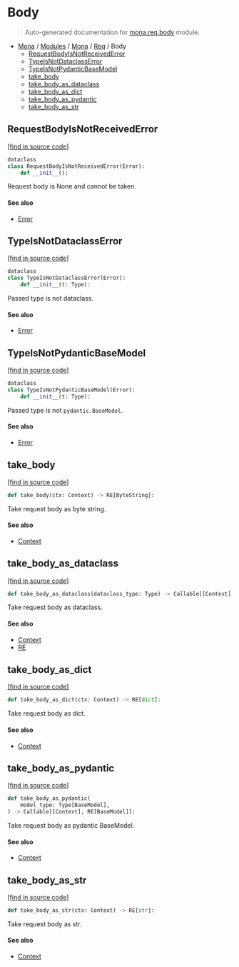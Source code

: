 # Body

> Auto-generated documentation for [mona.req.body](https://github.com/katunilya/mona/blob/main/mona/req/body.py) module.

- [Mona](../../README.md#mona) / [Modules](../../MODULES.md#mona-modules) / [Mona](../index.md#mona) / [Req](index.md#req) / Body
    - [RequestBodyIsNotReceivedError](#requestbodyisnotreceivederror)
    - [TypeIsNotDataclassError](#typeisnotdataclasserror)
    - [TypeIsNotPydanticBaseModel](#typeisnotpydanticbasemodel)
    - [take_body](#take_body)
    - [take_body_as_dataclass](#take_body_as_dataclass)
    - [take_body_as_dict](#take_body_as_dict)
    - [take_body_as_pydantic](#take_body_as_pydantic)
    - [take_body_as_str](#take_body_as_str)

## RequestBodyIsNotReceivedError

[[find in source code]](https://github.com/katunilya/mona/blob/main/mona/req/body.py#L13)

```python
dataclass
class RequestBodyIsNotReceivedError(Error):
    def __init__():
```

Request body is None and cannot be taken.

#### See also

- [Error](../error.md#error)

## TypeIsNotDataclassError

[[find in source code]](https://github.com/katunilya/mona/blob/main/mona/req/body.py#L24)

```python
dataclass
class TypeIsNotDataclassError(Error):
    def __init__(t: Type):
```

Passed type is not dataclass.

#### See also

- [Error](../error.md#error)

## TypeIsNotPydanticBaseModel

[[find in source code]](https://github.com/katunilya/mona/blob/main/mona/req/body.py#L38)

```python
dataclass
class TypeIsNotPydanticBaseModel(Error):
    def __init__(t: Type):
```

Passed type is not `pydantic.BaseModel`.

#### See also

- [Error](../error.md#error)

## take_body

[[find in source code]](https://github.com/katunilya/mona/blob/main/mona/req/body.py#L51)

```python
def take_body(ctx: Context) -> RE[ByteString]:
```

Take request body as byte string.

#### See also

- [Context](../context.md#context)

## take_body_as_dataclass

[[find in source code]](https://github.com/katunilya/mona/blob/main/mona/req/body.py#L67)

```python
def take_body_as_dataclass(dataclass_type: Type) -> Callable[[Context], RE]:
```

Take request body as dataclass.

#### See also

- [Context](../context.md#context)
- [RE](../state.md#re)

## take_body_as_dict

[[find in source code]](https://github.com/katunilya/mona/blob/main/mona/req/body.py#L59)

```python
def take_body_as_dict(ctx: Context) -> RE[dict]:
```

Take request body as dict.

#### See also

- [Context](../context.md#context)

## take_body_as_pydantic

[[find in source code]](https://github.com/katunilya/mona/blob/main/mona/req/body.py#L81)

```python
def take_body_as_pydantic(
    model_type: Type[BaseModel],
) -> Callable[[Context], RE[BaseModel]]:
```

Take request body as pydantic BaseModel.

#### See also

- [Context](../context.md#context)

## take_body_as_str

[[find in source code]](https://github.com/katunilya/mona/blob/main/mona/req/body.py#L97)

```python
def take_body_as_str(ctx: Context) -> RE[str]:
```

Take request body as str.

#### See also

- [Context](../context.md#context)
